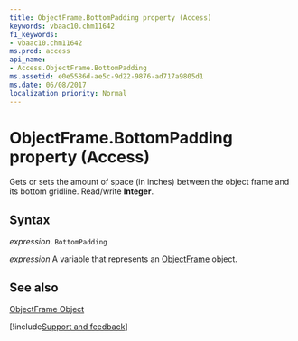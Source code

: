 ```yaml
---
title: ObjectFrame.BottomPadding property (Access)
keywords: vbaac10.chm11642
f1_keywords:
- vbaac10.chm11642
ms.prod: access
api_name:
- Access.ObjectFrame.BottomPadding
ms.assetid: e0e5586d-ae5c-9d22-9876-ad717a9805d1
ms.date: 06/08/2017
localization_priority: Normal
---
```



# ObjectFrame.BottomPadding property (Access)

Gets or sets the amount of space (in inches) between the object frame and its bottom gridline. Read/write  **Integer**.


## Syntax

_expression_. `BottomPadding`

_expression_ A variable that represents an [ObjectFrame](Access.ObjectFrame.md) object.


## See also


[ObjectFrame Object](Access.ObjectFrame.md)

[!include[Support and feedback](~/includes/feedback-boilerplate.md)]